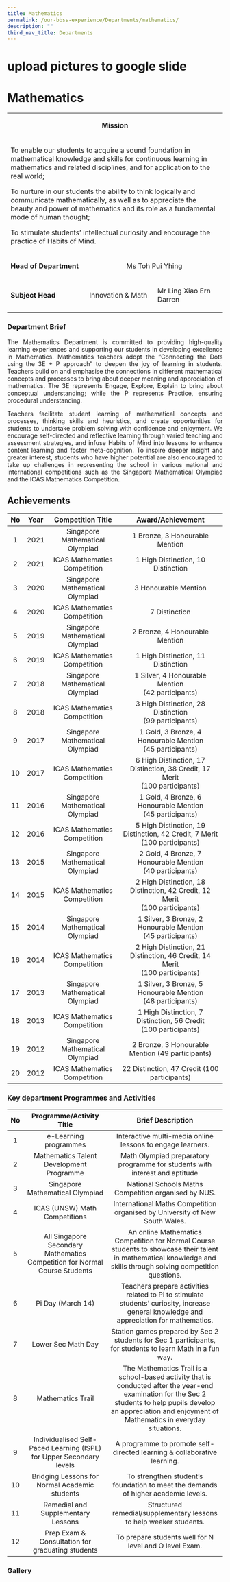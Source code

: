 ```yaml
---
title: Mathematics
permalink: /our-bbss-experience/Departments/mathematics/
description: ""
third_nav_title: Departments
---
```

# upload pictures to google slide
# Mathematics

<table width="0">
<tbody>
<tr>
<td colspan="3">
<p style="text-align: center;"><strong>Mission</strong></p>
</td>
</tr>
<tr>
<td colspan="3">
<p>To enable our students to acquire a sound foundation in mathematical knowledge and skills for continuous learning in mathematics and related disciplines, and for application to the real world;&nbsp;</p>
<p>To nurture in our students the ability to think logically and communicate mathematically, as well as to appreciate the beauty and power of mathematics and its role as a fundamental mode of human thought;</p>
<p>To stimulate students&rsquo; intellectual curiosity and encourage the practice of Habits of Mind.</p>
</td>
</tr>
<tr>
<td>
<p><strong>Head of Department</strong></p>
</td>
<td colspan="2">
<p style="text-align: center;">Ms Toh Pui Yhing</p>
</td>
</tr>
<tr>
<td>
<p><strong>Subject Head</strong></p>
</td>
<td>
<p>Innovation &amp; Math</p>
</td>
<td>
<p>Mr Ling Xiao Ern Darren</p>
</td>
</tr>
</tbody>
</table>

### Department Brief

<p style="text-align: justify;">The Mathematics Department is committed to providing high-quality learning experiences and supporting our students in developing excellence in Mathematics. Mathematics teachers adopt the “Connecting the Dots using the 3E + P approach” to deepen the joy of learning in students. Teachers build on and emphasise the connections in different mathematical concepts and processes to bring about deeper meaning and appreciation of mathematics. The 3E represents Engage, Explore, Explain to bring about conceptual understanding; while the P represents Practice, ensuring procedural understanding.</p>

<p style="text-align: justify;">Teachers facilitate student learning of mathematical concepts and processes, thinking skills and heuristics, and create opportunities for students to undertake problem solving with confidence and enjoyment. We encourage self-directed and reflective learning through varied teaching and assessment strategies, and infuse Habits of Mind into lessons to enhance content learning and foster meta-cognition. To inspire deeper insight and greater interest, students who have higher potential are also encouraged to take up challenges in representing the school in various national and international competitions such as the Singapore Mathematical Olympiad and the ICAS Mathematics Competition.</p>
 

## Achievements

| No  | Year  | Competition Title                | Award/Achievement                            |
|:----:|:------:|:---------:|:------------------:|
|   1 |  2021 | Singapore Mathematical Olympiad  |                         1 Bronze, 3 Honourable Mention                         |
|   2 |  2021 |   ICAS Mathematics Competition   |                       1 High Distinction, 10 Distinction                       |
|   3 |  2020 | Singapore Mathematical Olympiad  |                               3 Honourable Mention                             |
|   4 | 2020  |   ICAS Mathematics Competition   |                                 7 Distinction                                  |
|   5 |  2019 | Singapore Mathematical Olympiad  |                         2 Bronze, 4 Honourable Mention                         |
|   6 |  2019 |   ICAS Mathematics Competition   |                       1 High Distinction, 11 Distinction                       |
|  7  | 2018  | Singapore Mathematical Olympiad  |              1 Silver, 4 Honourable Mention <br>(42 participants)              |
| 8   | 2018  | ICAS Mathematics Competition     |             3 High Distinction, 28 Distinction<br>(99 participants)            |
| 9   | 2017  | Singapore Mathematical Olympiad  |          1 Gold, 3 Bronze, 4 Honourable Mention <br>(45 participants)          |
|  10 | 2017  | ICAS Mathematics Competition     | 6 High Distinction, 17 Distinction, 38 Credit, 17 Merit <br>(100 participants) |
| 11  | 2016  | Singapore Mathematical Olympiad  |          1 Gold, 4 Bronze, 6 Honourable Mention <br>(45 participants)          |
| 12  | 2016  | ICAS Mathematics Competition     | 5 High Distinction, 19 Distinction, 42 Credit, 7 Merit <br>(100 participants)  |
|  13 | 2015  | Singapore Mathematical Olympiad  |          2 Gold, 4 Bronze, 7 Honourable Mention <br>(40 participants)          |
| 14  | 2015  | ICAS Mathematics Competition     | 2 High Distinction, 18 Distinction, 42 Credit, 12 Merit <br>(100 participants) |
| 15  | 2014  | Singapore Mathematical Olympiad  |         1 Silver, 3 Bronze, 2 Honourable Mention <br>(45 participants)         |
| 16  | 2014  | ICAS Mathematics Competition     | 2 High Distinction, 21 Distinction, 46 Credit, 14 Merit <br>(100 participants) |
| 17  | 2013  | Singapore Mathematical Olympiad  |         1 Silver, 3 Bronze, 5 Honourable Mention <br>(48 participants)         |
| 18  | 2013  | ICAS Mathematics Competition     |       1 High Distinction, 7 Distinction, 56 Credit <br>(100 participants)      |
| 19  | 2012  | Singapore Mathematical Olympiad  |                2 Bronze, 3 Honourable Mention (49 participants)                |
|  20 | 2012  | ICAS Mathematics Competition     |                  22 Distinction, 47 Credit (100 participants)                  |

### Key department Programmes and Activities


| No | Programme/Activity Title                                                   | Brief Description                                                                                                                                                                                                    |
|:----:|:---------------:|:---:|
| 1  | e-Learning programmes                                                      | Interactive multi-media online lessons to engage learners.                                                                                                                                                           |
| 2  | Mathematics Talent Development Programme                                   | Math Olympiad preparatory programme for students with interest and aptitude                                                                                                                                          |
| 3  | Singapore Mathematical Olympiad                                            | National Schools Maths Competition organised by NUS.                                                                                                                                                                 |
| 4  | ICAS (UNSW) Math Competitions                                              | International Maths Competition organised by University of New South Wales.                                                                                                                                          |
| 5  | All Singapore Secondary Mathematics Competition for Normal Course Students | An online Mathematics Competition for Normal Course students to showcase their talent in mathematical knowledge and skills through solving competition questions.                                                    |
| 6  | Pi Day (March 14)                                                          | Teachers prepare activities related to Pi to stimulate students’ curiosity, increase general knowledge and appreciation for mathematics.                                                                             |
| 7  | Lower Sec Math Day                                                         | Station games prepared by Sec 2 students for Sec 1 participants, for students to learn Math in a fun way.                                                                                                            |
| 8  | Mathematics Trail                                                          | The Mathematics Trail is a school-based activity that is conducted after the year-end examination for the Sec 2 students to help pupils develop an appreciation and enjoyment of Mathematics in everyday situations. |
| 9  | Individualised Self-Paced Learning (ISPL) for Upper Secondary levels       | A programme to promote self-directed learning & collaborative learning.                                                                                                                                              |
| 10 | Bridging Lessons for Normal Academic students                              | To strengthen student’s foundation to meet the demands of higher academic levels.                                                                                                                                    |
| 11 | Remedial and Supplementary Lessons                                         | Structured remedial/supplementary lessons to help weaker students.                                                                                                                                                   |
| 12 | Prep Exam & Consultation for graduating students                           | To prepare students well for N level and O level Exam.                               |

### Gallery